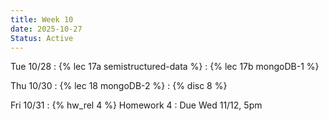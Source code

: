 ```yaml
---
title: Week 10
date: 2025-10-27
Status: Active
---
```


Tue 10/28
: {% lec 17a semistructured-data %}
: {% lec 17b mongoDB-1 %}


Thu 10/30
: {% lec 18 mongoDB-2 %}
: {% disc 8 %} 


Fri 10/31
: {% hw_rel 4 %} Homework 4
  : Due Wed 11/12, 5pm
